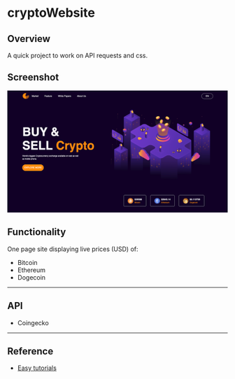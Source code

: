 # cryptoWebsite


## Overview
A quick project to work on API requests and css.

## Screenshot
![screenshot](screenshot.png)

## Functionality

One page site displaying live prices (USD) of:
- Bitcoin
- Ethereum
- Dogecoin
--- 
## API
- Coingecko
--- 
## Reference
- [Easy tutorials](https://www.youtube.com/watch?v=nidmDGwJ-Jw)

